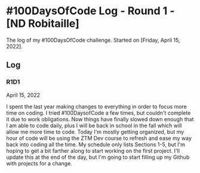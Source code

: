 # #100DaysOfCode Log - Round 1 - [ND Robitaille]

The log of my #100DaysOfCode challenge. Started on [Friday, April 15, 2022].

## Log

### R1D1 
April 15, 2022

I spent the last year making changes to everything in order to focus more time on coding. I tried #100DaysofCode a few times, but couldn't complete it due to work obligations. Now things have finally slowed down enough that I am able to code daily, plus I will be back in school in the fall which will allow me more time to code. 
Today I'm mostly getting organized, but my hour of code will be using the ZTM Dev course to refresh and ease my way back into coding all the time. My schedule only lists Sections 1-5, but I'm hoping to get a bit farther along to start working on the first project. I'll update this at the end of the day, but I'm going to start filling up my Github with projects for a change. 
